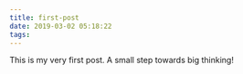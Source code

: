 ```yaml
---
title: first-post
date: 2019-03-02 05:18:22
tags:
---
```


This is my very first post. A small step towards big thinking!
